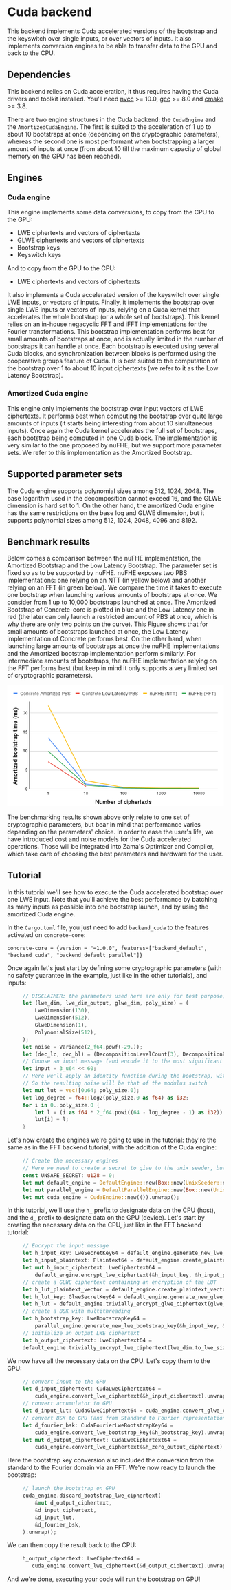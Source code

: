 # Cuda backend

This backend implements Cuda accelerated versions of the bootstrap and the keyswitch over single inputs, or over vectors of inputs.
It also implements conversion engines to be able to transfer data to the GPU and back to the CPU.

## Dependencies

This backend relies on Cuda acceleration, it thus requires having the Cuda drivers and toolkit installed.
You'll need [nvcc](https://docs.nvidia.com/cuda/cuda-installation-guide-linux/index.html) >= 10.0, [gcc](https://gcc.gnu.org/) >= 8.0 and [cmake](https://cmake.org/) >= 3.8.

There are two engine structures in the Cuda backend: the `CudaEngine` and the `AmortizedCudaEngine`. The first is suited to the acceleration of 1 up to about 10 bootstraps at once (depending on the cryptographic parameters), whereas the second one is most performant when bootstrapping a larger amount of inputs at once (from about 10 till the maximum capacity of global memory on the GPU has been reached).

## Engines

### Cuda engine
This engine implements some data conversions, to copy from the CPU to the GPU:
+ LWE ciphertexts and vectors of ciphertexts
+ GLWE ciphertexts and vectors of ciphertexts
+ Bootstrap keys
+ Keyswitch keys

And to copy from the GPU to the CPU:
+ LWE ciphertexts and vectors of ciphertexts

It also implements a Cuda accelerated version of the keyswitch over single LWE inputs, or vectors of inputs.
Finally, it implements the bootstrap over single LWE inputs or vectors of inputs, relying on a Cuda kernel that accelerates the whole bootstrap (or a whole set of bootstraps).
This kernel relies on an in-house negacyclic FFT and iFFT implementations for the Fourier transformations.
This bootstrap implementation performs best for small amounts of bootstraps at once, and is actually limited in the number of bootstraps it can handle at once.
Each bootstrap is executed using several Cuda blocks, and synchronization between blocks is performed using the cooperative groups feature of Cuda. 
It is best suited to the computation of the bootstrap over 1 to about 10 input ciphertexts (we refer to it as the Low Latency Bootstrap).

### Amortized Cuda engine
This engine only implements the bootstrap over input vectors of LWE ciphertexts. It performs best when computing the bootstrap over quite large
amounts of inputs (it starts being interesting from about 10 simultaneous inputs). Once again the Cuda kernel accelerates the full set of bootstraps, each bootstrap being computed in one Cuda block.
The implementation is very similar to the one proposed by nuFHE, but we support more parameter sets. We refer to this implementation as the Amortized Bootstrap.

## Supported parameter sets

The Cuda engine supports polynomial sizes among 512, 1024, 2048. The base logarithm used in the decomposition cannot exceed 16, and the GLWE dimension is hard set to 1.
On the other hand, the amortized Cuda engine has the same restrictions on the base log and GLWE dimension, but it supports polynomial sizes among 512, 1024, 2048, 4096 and 8192.

## Benchmark results

Below comes a comparison between the nuFHE implementation, the Amortized Bootstrap and the Low Latency Bootstrap. 
The parameter set is fixed so as to be supported by nuFHE. 
nuFHE exposes two PBS implementations: one relying on an NTT (in yellow below) and another relying on an FFT (in green below). 
We compare the time it takes to execute one bootstrap when launching various amounts of bootstraps at once. 
We consider from 1 up to 10,000 bootstraps launched at once. The Amortized Bootstrap of Concrete-core is plotted in blue 
and the Low Latency one in red (the later can only launch a restricted amount of PBS at once, which is why there are only two points on the curve).
This Figure shows that for small amounts of bootstraps launched at once, the Low Latency implementation of Concrete performs best. 
On the other hand, when launching large amounts of bootstraps at once the nuFHE implementations and the Amortized bootstrap implementation perform similarly. 
For intermediate amounts of bootstraps, the nuFHE implementation relying on the FFT performs best (but keep in mind it only supports a very limited set of cryptographic parameters).

![pbs cuda benchmark](../_static/pbs_cuda_benchmark.png)

The benchmarking results shown above only relate to one set of cryptographic parameters, but bear in mind that performance varies depending on the parameters' choice. In order to ease the user's life, we have introduced cost and noise models for the Cuda accelerated operations. Those will be integrated into Zama's Optimizer and Compiler, which take care of choosing the best parameters and hardware for the user.


## Tutorial
In this tutorial we'll see how to execute the Cuda accelerated bootstrap over one LWE input. Note that you'll achieve the best performance by batching as many inputs as possible into one bootstrap launch, and by using the amortized Cuda engine.

In the `Cargo.toml` file, you just need to add `backend_cuda` to the features activated on `concrete-core`:
```shell
concrete-core = {version = "=1.0.0", features=["backend_default", "backend_cuda", "backend_default_parallel"]}
```
Once again let's just start by defining some cryptographic parameters (with no safety guarantee in the example, just like in the other tutorials), and inputs:
```rust
     // DISCLAIMER: the parameters used here are only for test purpose, and are not secure.
     let (lwe_dim, lwe_dim_output, glwe_dim, poly_size) = (
         LweDimension(130),
         LweDimension(512),
         GlweDimension(1),
         PolynomialSize(512),
     );
     let noise = Variance(2_f64.powf(-29.));
     let (dec_lc, dec_bl) = (DecompositionLevelCount(3), DecompositionBaseLog(7));
     // Choose an input message (and encode it to the most significant bits of the u64 value)
     let input = 3_u64 << 60;
     // Here we'll apply an identity function during the bootstrap, without redundancy in the lookup table
     // So the resulting noise will be that of the modulus switch
     let mut lut = vec![0u64; poly_size.0];
     let log_degree = f64::log2(poly_size.0 as f64) as i32;
     for i in 0..poly_size.0 {
         let l = (i as f64 * 2_f64.powi((64 - log_degree - 1) as i32)) as u64;
         lut[i] = l;
     }
```
Let's now create the engines we're going to use in the tutorial: they're the same as in the FFT backend tutorial, with the addition of the Cuda engine:
```rust
     // Create the necessary engines
     // Here we need to create a secret to give to the unix seeder, but we skip the actual secret creation
     const UNSAFE_SECRET: u128 = 0;
     let mut default_engine = DefaultEngine::new(Box::new(UnixSeeder::new(UNSAFE_SECRET))).unwrap();
     let mut parallel_engine = DefaultParallelEngine::new(Box::new(UnixSeeder::new(UNSAFE_SECRET))).unwrap();
     let mut cuda_engine = CudaEngine::new(()).unwrap();
```
In this tutorial, we'll use the `h_` prefix to designate data on the CPU (host), and the `d_` prefix to 
designate data on the GPU (device). Let's start by creating the necessary data on the CPU, just like in the FFT backend tutorial:
```rust
     // Encrypt the input message
     let h_input_key: LweSecretKey64 = default_engine.generate_new_lwe_secret_key(lwe_dim).unwrap();
     let h_input_plaintext: Plaintext64 = default_engine.create_plaintext_from(&input).unwrap();
     let mut h_input_ciphertext: LweCiphertext64 =
         default_engine.encrypt_lwe_ciphertext(&h_input_key, &h_input_plaintext, noise).unwrap();
     // create a GLWE ciphertext containing an encryption of the LUT
     let h_lut_plaintext_vector = default_engine.create_plaintext_vector_from(&lut).unwrap();
     let h_lut_key: GlweSecretKey64 = default_engine.generate_new_glwe_secret_key(glwe_dim, poly_size).unwrap();
     let h_lut = default_engine.trivially_encrypt_glwe_ciphertext(glwe_dim.to_glwe_size(), &lut_plaintext_vector).unwrap();
     // create a BSK with multithreading
     let h_bootstrap_key: LweBootstrapKey64 =
         parallel_engine.generate_new_lwe_bootstrap_key(&h_input_key, &h_lut_key, dec_bl, dec_lc, noise).unwrap();
     // initialize an output LWE ciphertext
     let h_output_ciphertext: LweCiphertext64 =
     default_engine.trivially_encrypt_lwe_ciphertext(lwe_dim.to_lwe_size(), &h_input_plaintext).unwrap();
```
We now have all the necessary data on the CPU. Let's copy them to the GPU:
```rust
     // convert input to the GPU
     let d_input_ciphertext: CudaLweCiphertext64 =
         cuda_engine.convert_lwe_ciphertext(&h_input_ciphertext).unwrap();
     // convert accumulator to GPU
     let d_input_lut: CudaGlweCiphertext64 = cuda_engine.convert_glwe_ciphertext(&h_lut).unwrap();
     // convert BSK to GPU (and from Standard to Fourier representations)
     let d_fourier_bsk: CudaFourierLweBootstrapKey64 =
         cuda_engine.convert_lwe_bootstrap_key(&h_bootstrap_key).unwrap();
     let mut d_output_ciphertext: CudaLweCiphertext64 =
         cuda_engine.convert_lwe_ciphertext(&h_zero_output_ciphertext).unwrap();
```
Here the bootstrap key conversion also included the conversion from the standard to the Fourier domain via an FFT.
We're now ready to launch the bootstrap:
```rust
     // launch the bootstrap on GPU
     cuda_engine.discard_bootstrap_lwe_ciphertext(
         &mut d_output_ciphertext,
         &d_input_ciphertext,
         &d_input_lut,
         &d_fourier_bsk,
     ).unwrap();
```
We can then copy the result back to the CPU:
```rust
     h_output_ciphertext: LweCiphertext64 =
        cuda_engine.convert_lwe_ciphertext(&d_output_ciphertext).unwrap();
```
And we're done, executing your code will run the bootstrap on GPU! 
